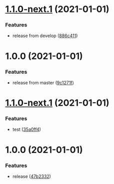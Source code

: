 # [1.1.0-next.1](https://github.com/saitho/backmerge-test/compare/1.0.0...1.1.0-next.1) (2021-01-01)


### Features

* release from develop ([886c411](https://github.com/saitho/backmerge-test/commit/886c411dc868ef3e6386f7db2476b40ce7703944))

# 1.0.0 (2021-01-01)


### Features

* release from master ([9c1271f](https://github.com/saitho/backmerge-test/commit/9c1271ff5da82f46c62b9a7ee878c2d388bfc48a))

# [1.1.0-next.1](https://git.saitho.me/saitho/backmerge-test/compare/1.0.0...1.1.0-next.1) (2021-01-01)


### Features

* test ([35a0ff4](https://git.saitho.me/saitho/backmerge-test/commit/35a0ff47e42438f0d1b6263bc71d4d718e27191e))

# 1.0.0 (2021-01-01)


### Features

* release ([47b2332](https://git.saitho.me/saitho/backmerge-test/commit/47b2332cb420f45393f14968c9ef9b7dbaaf73b2))
